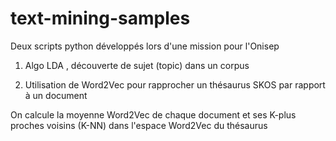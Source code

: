 # text-mining-samples

Deux scripts python développés lors d'une mission pour l'Onisep

1) Algo LDA , découverte de sujet (topic) dans un corpus

2) Utilisation de Word2Vec pour rapprocher un thésaurus SKOS par rapport à un document

On calcule la moyenne Word2Vec de chaque document et ses K-plus proches voisins (K-NN) dans l'espace Word2Vec du thésaurus
